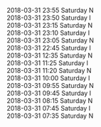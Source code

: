 2018-03-31 23:55 Saturday  N  
2018-03-31 23:50 Saturday  I  
2018-03-31 23:15 Saturday  N  
2018-03-31 23:10 Saturday  I  
2018-03-31 23:05 Saturday  N  
2018-03-31 22:45 Saturday  I  
2018-03-31 12:35 Saturday  N  
2018-03-31 11:25 Saturday  I  
2018-03-31 11:20 Saturday  N  
2018-03-31 10:00 Saturday  I  
2018-03-31 09:55 Saturday  N  
2018-03-31 09:45 Saturday  I  
2018-03-31 08:15 Saturday  N  
2018-03-31 07:45 Saturday  I  
2018-03-31 07:35 Saturday  N  
